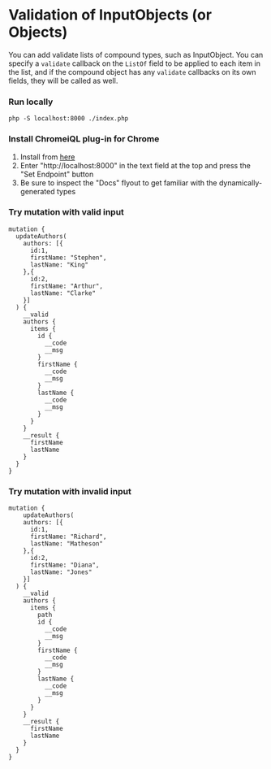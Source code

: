 # Validation of InputObjects (or Objects)

You can add validate lists of compound types, such as InputObject. You can specify a `validate` callback on the `ListOf`
field to be applied to each item in the list, and if the compound object has any `validate` callbacks on its own fields,
they will be called as well.

### Run locally

```
php -S localhost:8000 ./index.php
```

### Install ChromeiQL plug-in for Chrome

1. Install from [here](https://chrome.google.com/webstore/detail/chromeiql/fkkiamalmpiidkljmicmjfbieiclmeij?hl=en)
2. Enter "http://localhost:8000" in the text field at the top and press the "Set Endpoint" button
3. Be sure to inspect the "Docs" flyout to get familiar with the dynamically-generated types

### Try mutation with valid input

```
mutation {
  updateAuthors(
    authors: [{
      id:1,
      firstName: "Stephen",
      lastName: "King"
    },{
      id:2,
      firstName: "Arthur",
      lastName: "Clarke"
    }]
  ) {
    __valid
    authors {
      items {
        id {
          __code
          __msg
        }
        firstName {
          __code
          __msg
        }
        lastName {
          __code
          __msg
        }
      }
    }
    __result {
      firstName
      lastName
    }
  }
}
```

### Try mutation with invalid input

```
mutation {
	updateAuthors(
    authors: [{
      id:1,
      firstName: "Richard",
      lastName: "Matheson"
    },{
      id:2,
      firstName: "Diana",
      lastName: "Jones"
    }]
  ) {
    __valid
    authors {
      items {
        path
        id {
          __code
          __msg
        }
        firstName {
          __code
          __msg
        }
        lastName {
          __code
          __msg
        }
      }
    }
    __result {
      firstName
      lastName
    }
  }
}
```